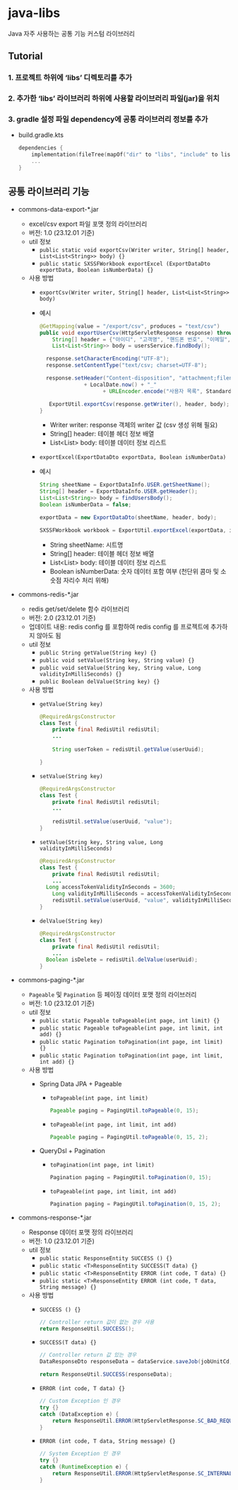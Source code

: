 # java-libs
Java 자주 사용하는 공통 기능 커스텀 라이브러리

## Tutorial
### 1.  프로젝트 하위에 ‘libs’ 디렉토리를 추가

### 2. 추가한 ‘libs’ 라이브러리 하위에 사용할 라이브러리 파일(jar)을 위치

### 3. gradle 설정 파일 dependency에 공통 라이브러리 정보를 추가

- build.gradle.kts
    
    ```kotlin
    dependencies {
    	implementation(fileTree(mapOf("dir" to "libs", "include" to listOf("*.jar"))))
    	...
    }
    ```
    

## 공통 라이브러리 기능
- commons-data-export-*.jar
    - excel/csv export 파일 포맷 정의 라이브러리
    - 버전: 1.0 (23.12.01 기준)
    - util 정보
        - `public static void exportCsv(Writer writer, String[] header, List<List<String>> body) {}`
        - `public static SXSSFWorkbook exportExcel (ExportDataDto exportData, Boolean isNumberData) {}`
    - 사용 방법
        - `exportCsv(Writer writer, String[] header, List<List<String>> body)`
        - 예시
            
            ```java
            @GetMapping(value = "/export/csv", produces = "text/csv")
            public void exportUserCsv(HttpServletResponse response) throws IOException {
            	String[] header = {"아이디", "고객명", "핸드폰 번호", "이메일", "권한명"};
            	List<List<String>> body = usersService.findBody();
            
              response.setCharacterEncoding("UTF-8");
              response.setContentType("text/csv; charset=UTF-8");
            
              response.setHeader("Content-disposition", "attachment;filename="
                          + LocalDate.now() + "_"
            			        + URLEncoder.encode("사용자 목록", StandardCharsets.UTF_8).replaceAll("\\+", "%20") + ".csv");
            
               ExportUtil.exportCsv(response.getWriter(), header, body);
            }
            ```
            
            - Writer writer: response 객체의 writer 값 (csv 생성 위해 필요)
            - String[] header: 테이블 헤더 정보 배열
            - List<List<String>> body: 테이블 데이터 정보 리스트
        - `exportExcel(ExportDataDto exportData, Boolean isNumberData)`
        - 예시
            
            ```java
            String sheetName = ExportDataInfo.USER.getSheetName();
            String[] header = ExportDataInfo.USER.getHeader();
            List<List<String>> body = findUsersBody();
            Boolean isNumberData = false;
            
            exportData = new ExportDataDto(sheetName, header, body);
            
            SXSSFWorkbook workbook = ExportUtil.exportExcel(exportData, isNumberData);
            ```
            
            - String sheetName: 시트명
            - String[] header: 테이블 헤더 정보 배열
            - List<List<String>> body: 테이블 데이터 정보 리스트
            - Boolean isNumberData: 숫자 데이터 포함 여부 (천단위 콤마 및 소숫점 자리수 처리 위해)
    
- commons-redis-*.jar
    - redis get/set/delete 함수 라이브러리
    - 버전: 2.0 (23.12.01 기준)
    - 업데이트 내용: redis config 를 포함하여 redis config 를 프로젝트에 추가하지 않아도 됨
    - util 정보
        - `public String getValue(String key) {}`
        - `public void setValue(String key, String value) {}`
        - `public void setValue(String key, String value, Long validityInMilliSeconds) {}`
        - `public Boolean delValue(String key) {}`
    - 사용 방법
        - `getValue(String key)`
            
            ```java
            @RequiredArgsConstructor
            class Test {
            	private final RedisUtil redisUtil;
            	...
            	
            	String userToken = redisUtil.getValue(userUuid);
            
            }
            ```
            
        - `setValue(String key)`
            
            ```java
            @RequiredArgsConstructor
            class Test {
            	private final RedisUtil redisUtil;
            	...
            	
            	redisUtil.setValue(userUuid, "value");
            }
            ```
            
        - `setValue(String key, String value, Long validityInMilliSeconds)`
            
            ```java
            @RequiredArgsConstructor
            class Test {
            	private final RedisUtil redisUtil;
            	...
              Long accessTokenValidityInSeconds = 3600;
            	Long validityInMilliSeconds = accessTokenValidityInSeconds * 1000;
            	redisUtil.setValue(userUuid, "value", validityInMilliSeconds);
            }
            ```
            
        - `delValue(String key)`
            
            ```java
            @RequiredArgsConstructor
            class Test {
            	private final RedisUtil redisUtil;
            	...
              Boolean isDelete = redisUtil.delValue(userUuid);
            }
            ```
            
- commons-paging-*.jar
    - `Pageable` 및 `Pagination` 등 페이징 데이터 포맷 정의 라이브러리
    - 버전: 1.0 (23.12.01 기준)
    - util 정보
        - `public static Pageable toPageable(int page, int limit) {}`
        - `public static Pageable toPageable(int page, int limit, int add) {}`
        - `public static Pagination toPagination(int page, int limit) {}`
        - `public static Pagination toPagination(int page, int limit, int add) {}`
    - 사용 방법
        - Spring Data JPA + Pageable
            - `toPageable(int page, int limit)`
                
                ```java
                Pageable paging = PagingUtil.toPageable(0, 15);
                ```
                
            - `toPageable(int page, int limit, int add)`
                
                ```java
                Pageable paging = PagingUtil.toPageable(0, 15, 2);
                ```
                
        - QueryDsl + Pagination
            - `toPagination(int page, int limit)`
                
                ```java
                Pagination paging = PagingUtil.toPagination(0, 15);
                ```
                
            - `toPageable(int page, int limit, int add)`
                
                ```java
                Pagination paging = PagingUtil.toPagination(0, 15, 2);
                ```
                
- commons-response-*.jar
    - Response 데이터 포맷 정의 라이브러리
    - 버전: 1.0 (23.12.01 기준)
    - util 정보
        - `public static ResponseEntity SUCCESS () {}`
        - `public static <T>ResponseEntity SUCCESS(T data) {}`
        - `public static <T>ResponseEntity ERROR (int code, T data) {}`
        - `public static <T>ResponseEntity ERROR (int code, T data, String message) {}`
    - 사용 방법
        - `SUCCESS () {}`
            
            ```java
            // Controller return 값이 없는 경우 사용
            return ResponseUtil.SUCCESS();
            ```
            
        - `SUCCESS(T data) {}`
            
            ```java
            // Controller return 값 있는 경우
            DataResponseDto responseData = dataService.saveJob(jobUnitCd, executorId);
            
            return ResponseUtil.SUCCESS(responseData);
            
            ```
            
        - `ERROR (int code, T data) {}`
            
            ```java
            // Custom Exception 인 경우
            try {}
            catch (DataException e) {
            	return ResponseUtil.ERROR(HttpServletResponse.SC_BAD_REQUEST, new ErrorResponseDto(e.getErrorCode()));
            }
            
            ```
            
        - `ERROR (int code, T data, String message) {}`
            
            ```java
            // System Exception 인 경우
            try {} 
            catch (RuntimeException e) {
                return ResponseUtil.ERROR(HttpServletResponse.SC_INTERNAL_SERVER_ERROR, new ErrorResponseDto(ErrorCode.SERVER_ERROR), e.getMessage());
            }
            
            ```


